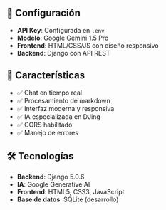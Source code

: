 
## 🔧 Configuración

- **API Key**: Configurada en `.env`
- **Modelo**: Google Gemini 1.5 Pro
- **Frontend**: HTML/CSS/JS con diseño responsivo
- **Backend**: Django con API REST

## 🎯 Características

- ✅ Chat en tiempo real
- ✅ Procesamiento de markdown
- ✅ Interfaz moderna y responsiva
- ✅ IA especializada en DJing
- ✅ CORS habilitado
- ✅ Manejo de errores

## 🛠️ Tecnologías

- **Backend**: Django 5.0.6
- **IA**: Google Generative AI
- **Frontend**: HTML5, CSS3, JavaScript
- **Base de datos**: SQLite (desarrollo)